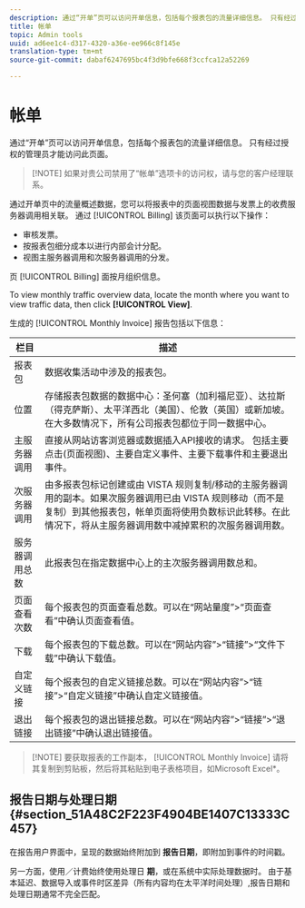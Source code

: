 ```yaml
---
description: 通过“开单”页可以访问开单信息，包括每个报表包的流量详细信息。 只有经过授权的管理员才能访问此页面。
title: 帐单
topic: Admin tools
uuid: ad6ee1c4-d317-4320-a36e-ee966c8f145e
translation-type: tm+mt
source-git-commit: dabaf6247695bc4f3d9bfe668f3ccfca12a52269

---
```



# 帐单

通过“开单”页可以访问开单信息，包括每个报表包的流量详细信息。 只有经过授权的管理员才能访问此页面。

>[!NOTE] 如果对贵公司禁用了“帐单”选项卡的访问权，请与您的客户经理联系。

通过开单页中的流量概述数据，您可以将报表中的页面视图数据与发票上的收费服务器调用相关联。 通过 [!UICONTROL Billing] 该页面可以执行以下操作：

* 审核发票。
* 按报表包细分成本以进行内部会计分配。
* 视图主服务器调用和次服务器调用的分发。

页 [!UICONTROL Billing] 面按月组织信息。

To view monthly traffic overview data, locate the month where you want to view traffic data, then click **[!UICONTROL View]**.

生成的 [!UICONTROL Monthly Invoice] 报告包括以下信息：

| 栏目 | 描述 |
|--- |--- |
| 报表包 | 数据收集活动中涉及的报表包。 |
| 位置 | 存储报表包数据的数据中心：圣何塞（加利福尼亚）、达拉斯（得克萨斯）、太平洋西北（美国）、伦敦（英国）或新加坡。 在大多数情况下，所有公司报表包都位于同一数据中心。 |
| 主服务器调用 | 直接从网站访客浏览器或数据插入API接收的请求。 包括主要点击(页面视图)、主要自定义事件、主要下载事件和主要退出事件。 |
| 次服务器调用 | 由多报表包标记创建或由 VISTA 规则复制/移动的主服务器调用的副本。如果次服务器调用已由 VISTA 规则移动（而不是复制）到其他报表包，帐单页面将使用负数标识此转移。在此情况下，将从主服务器调用数中减掉累积的次服务器调用数。 |
| 服务器调用总数 | 此报表包在指定数据中心上的主次服务器调用数总和。 |
| 页面查看次数 | 每个报表包的页面查看总数。可以在“网站量度”>“页面查看”中确认页面查看值。 |
| 下载 | 每个报表包的下载总数。可以在“网站内容”>“链接”>“文件下载”中确认下载值。 |
| 自定义链接 | 每个报表包的自定义链接总数。可以在“网站内容”>“链接”>“自定义链接”中确认自定义链接值。 |
| 退出链接 | 每个报表包的退出链接总数。可以在“网站内容”>“链接”>“退出链接”中确认退出链接值。 |

>[!NOTE] 要获取报表的工作副本， [!UICONTROL Monthly Invoice] 请将其复制到剪贴板，然后将其粘贴到电子表格项目，如Microsoft Excel*。

## 报告日期与处理日期 {#section_51A48C2F223F4904BE1407C13333C457}

在报告用户界面中，呈现的数据始终附加到 **报告日期**，即附加到事件的时间戳。

另一方面，使用／计费始终使用处理日 **期**，或在系统中实际处理数据时。 由于基本延迟、数据导入或事件时区差异（所有内容均在太平洋时间处理）,报告日期和处理日期通常不完全匹配。
